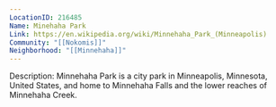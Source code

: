 ```yaml
---
LocationID: 216485
Name: Minehaha Park
Link: https://en.wikipedia.org/wiki/Minnehaha_Park_(Minneapolis) 
Community: "[[Nokomis]]"
Neighborhood: "[[Minnehaha]]"
---
```


Description:
Minnehaha Park is a city park in Minneapolis, Minnesota, United States, and home to Minnehaha Falls and the lower reaches of Minnehaha Creek.
